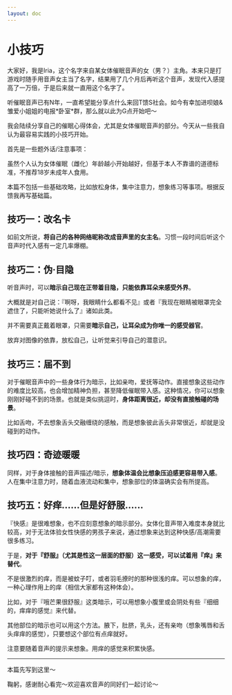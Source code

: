 ```yaml
---
layout: doc
---
```

# 小技巧

大家好，我是Iria，这个名字来自某女体催眠音声的女（男？）主角。本来只是打游戏时随手用音声女主当了名字，结果用了几个月后再听这个音声，发现代入感提高了一万倍，于是后来就一直用这个名字了。

听催眠音声已有N年，一直希望能分享点什么来回T馈S社会。如今有幸加进呗娘&雏爱小姐姐的电报\*卧室\*群，那么就以此为G点开始吧～

我会陆续分享自己的催眠心得体会，尤其是女体催眠音声的部分。今天从一些我自认为最容易实践的小技巧开始。

首先是一些题外话/注意事项：

虽然个人认为女体催眠（雌化）年龄越小开始越好，但基于本人不靠谱的道德标准，不推荐18岁未成年人食用。

本篇不包括一些基础攻略，比如放松身体，集中注意力，想象练习等事项。根据反馈我再写基础篇。

## 技巧一：改名卡[​](#技巧一改名卡 "技巧一：改名卡的直接链接")

如前文所说，**将自己的各种网络昵称改成音声里的女主名**。习惯一段时间后听这个音声时代入感有一定几率爆棚。

## 技巧二：伪·目隐[​](#技巧二伪目隐 "技巧二：伪·目隐的直接链接")

听音声时，可以**暗示自己现在正带着目隐，只能依靠耳朵来感受外界**。

大概就是对自己说：『啊呀，我眼睛什么都看不见』或者『我现在眼睛被眼罩完全遮住了，只能听她说什么了』诸如此类。

并不需要真正戴着眼罩，只需要**暗示自己，让耳朵成为你唯一的感受器官**。

放弃对图像的依靠，放松自己，让听觉来引导自己的潜意识。

## 技巧三：届不到[​](#技巧三届不到 "技巧三：届不到的直接链接")

对于催眠音声中的一些身体行为暗示，比如亲吻，爱抚等动作。直接想象这些动作的难度比较高，也会增加精神负担，甚至降低催眠带入感。这种情况，你可以想象刚刚好碰不到的场景。也就是类似挑逗时，**身体距离很近，却没有直接触碰的场景**。

比如舌吻，不去想象舌头交融缠绕的感触，而是想象彼此舌头非常很近，却就是没碰到的动作。

## 技巧四：奇迹暖暖[​](#技巧四奇迹暖暖 "技巧四：奇迹暖暖的直接链接")

同样，对于身体接触的音声描述/暗示，**想象体温会比想象压迫感更容易带入感**。人在集中注意力时，随着血液流动和集中，想象部位的体温确实会有所提高。

## 技巧五：好痒......但是好舒服......[​](#技巧五好痒但是好舒服 "技巧五：好痒......但是好舒服......的直接链接")

『快感』是很难想象，也不应刻意想象的暗示部分。女体化音声带入难度本身就比较高，对于无法体验女性快感的男孩子来说，通过想象来达到这种快感/高潮需要很多练习。

于是，**对于『舒服』（尤其是性这一层面的舒服）这一感受，可以试着用『痒』来替代**。

不是很激烈的痒，而是被蚊子叮，或者羽毛撩时的那种很浅的痒。可以想象的痒，一种心理作用上的痒（相信大家都有这种体会）。

比如，对于『哦芒果很舒服』这类暗示，可以用想象小腹里或会阴处有些『细细的，痒痒的感觉』来代替。

其他部位的暗示也可以用这个方法。腋下，肚脐，乳头，还有亲吻（想象嘴唇和舌头痒痒的感觉），只要想这个部位有点痒就好。

注意要随着音声的提示来想象。用痒的感觉来积累快感。

* * *

本篇先写到这里～

鞠躬，感谢耐心看完～欢迎喜欢音声的同好们一起讨论～
